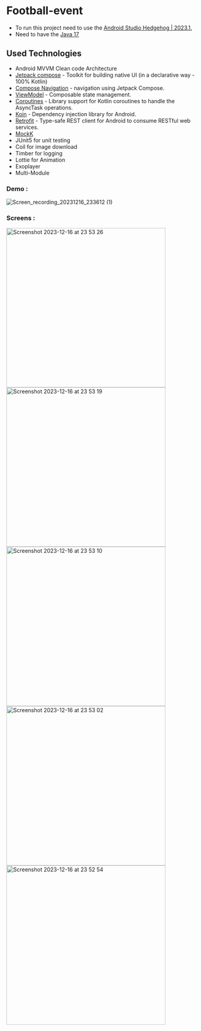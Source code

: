 # Football-event

- To run this project need to use the [Android Studio Hedgehog | 2023.1.](https://developer.android.com/studio)
- Need to have the [Java 17](https://www.oracle.com/java/technologies/javase/jdk17-archive-downloads.html)

## Used Technologies

- Android MVVM Clean code Architecture
- [Jetpack compose](https://developer.android.com/jetpack) - Toolkit for building native UI (in a declarative way - 100% Kotlin)
- [Compose Navigation](https://developer.android.com/jetpack/compose/navigation) - navigation using Jetpack Compose.
- [ViewModel](https://developer.android.com/topic/libraries/architecture/viewmodel) - Composable state management.
- [Coroutines](https://github.com/Kotlin/kotlinx.coroutines) - Library support for Kotlin coroutines to handle the AsyncTask operations.
- [Koin](https://insert-koin.io/) - Dependency injection library for Android. 
- [Retrofit](https://square.github.io/retrofit/) - Type-safe REST client for Android to consume RESTful web services.
- [MockK](https://mockk.io/)
- JUnit5 for unit testing
- Coil for image download
- Timber for logging
- Lottie for Animation
- Exoplayer
- Multi-Module 

### Demo : 
![Screen_recording_20231216_233612 (1)](https://github.com/thusya/football-event-android/assets/4386346/7200a662-0cd2-48c0-823b-eb6401daaf3c)

### Screens : 
<img width="415" alt="Screenshot 2023-12-16 at 23 53 26" src="https://github.com/thusya/football-event-android/assets/4386346/74556f1b-1cee-4a4e-96df-5a26ea70c782">
<img width="415" alt="Screenshot 2023-12-16 at 23 53 19" src="https://github.com/thusya/football-event-android/assets/4386346/e7ab47ff-ba11-4fd6-b9e1-9148022da167">
<img width="415" alt="Screenshot 2023-12-16 at 23 53 10" src="https://github.com/thusya/football-event-android/assets/4386346/f208ab05-df78-4bcc-addc-ba3a3a739a20">
<img width="415" alt="Screenshot 2023-12-16 at 23 53 02" src="https://github.com/thusya/football-event-android/assets/4386346/0d68b97b-a450-4e97-9f93-3e8ddb25fce8">
<img width="415" alt="Screenshot 2023-12-16 at 23 52 54" src="https://github.com/thusya/football-event-android/assets/4386346/6c7ea04f-fc86-4e50-8fad-fbd11972cc2e">



